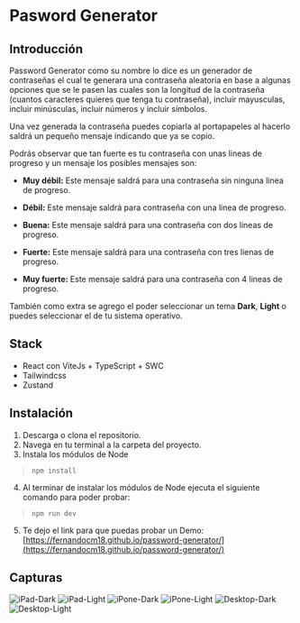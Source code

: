 # Pasword Generator


## Introducción

Password Generator como su nombre lo dice es un generador de contraseñas el cual te generara una contraseña aleatoria en base a algunas opciones que se le pasen las cuales son la longitud de la contraseña (cuantos caracteres quieres que tenga tu contraseña), incluir mayusculas, incluir minúsculas, incluir números y incluir símbolos.

Una vez generada la contraseña puedes copiarla al portapapeles al hacerlo saldrá un pequeño mensaje indicando que ya se copio.

Podrás observar que tan fuerte es tu contraseña con unas lineas de progreso y un mensaje los posibles mensajes son: 

- **Muy débil:** Este mensaje saldrá para una contraseña sin ninguna linea de progreso. 

- **Débil:** Este mensaje saldrá para contraseña con una linea de progreso.

- **Buena:** Este mensaje saldrá para una contraseña con dos lineas de progreso.

- **Fuerte:** Este mensaje saldrá para una contraseña con tres lienas de progreso.

- **Muy fuerte:** Este mensaje saldrá para una contraseña con 4 lineas de progreso.

También como extra se agrego el poder seleccionar un tema **Dark**, **Light** o puedes seleccionar el de tu sistema operativo.

## Stack
- React con ViteJs + TypeScript + SWC
- Tailwindcss
- Zustand

## Instalación

1. Descarga o clona el repositorio.
2. Navega en tu terminal a la carpeta del proyecto.
3. Instala los módulos de Node

>``` 
>npm install
>```

4. Al terminar de instalar los módulos de Node ejecuta el siguiente comando para poder probar:

>```
>npm run dev
>```

5. Te dejo el link para que puedas probar un Demo: [https://fernandocm18.github.io/password-generator/](https://fernandocm18.github.io/password-generator/)

## Capturas


![iPad-Dark](/src/assets/screenshot/iPad-Dark.jpeg)
![iPad-Light](/src/assets/screenshot/iPad-Light.jpeg)
![iPone-Dark](/src/assets/screenshot/iPhone-Dark.jpeg)
![iPone-Light](/src/assets/screenshot/iPhone-Light.jpeg)
![Desktop-Dark](/src/assets/screenshot/Desktop-Dark.jpeg)
![Desktop-Light](/src/assets/screenshot/Desktop-Light.jpeg)



